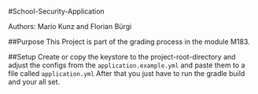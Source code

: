 #School-Security-Application

Authors: Mario Kunz and Florian Bürgi

##Purpose
This Project is part of the grading process in the module M183.

##Setup 
Create or copy the keystore to the project-root-directory and adjust the configs from the `application.example.yml` and paste them to a file called `application.yml`
After that you just have to run the gradle build and your all set.